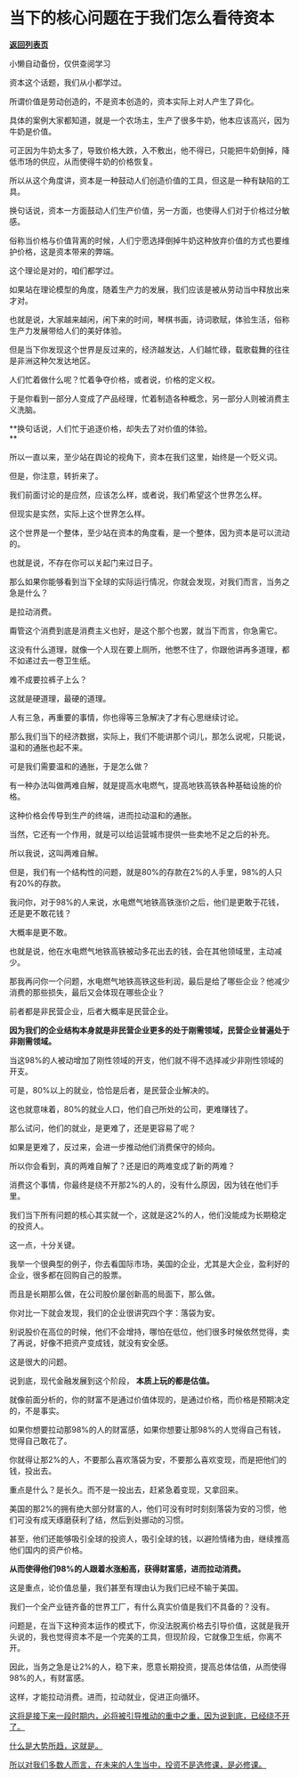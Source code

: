 # 当下的核心问题在于我们怎么看待资本

[**返回列表页**](/gzh/记忆承载3)

小懒自动备份，仅供查阅学习

资本这个话题，我们从小都学过。  

所谓价值是劳动创造的，不是资本创造的，资本实际上对人产生了异化。

具体的案例大家都知道，就是一个农场主，生产了很多牛奶，他本应该高兴，因为牛奶是价值。

可正因为牛奶太多了，导致价格大跌，入不敷出，他不得已，只能把牛奶倒掉，降低市场的供应，从而使得牛奶的价格恢复。

所以从这个角度讲，资本是一种鼓动人们创造价值的工具，但这是一种有缺陷的工具。

换句话说，资本一方面鼓动人们生产价值，另一方面，也使得人们对于价格过分敏感。  

俗称当价格与价值背离的时候，人们宁愿选择倒掉牛奶这种放弃价值的方式也要维护价格，这是资本带来的弊端。  

这个理论是对的，咱们都学过。

如果站在理论模型的角度，随着生产力的发展，我们应该是被从劳动当中释放出来才对。  

也就是说，大家越来越闲，闲下来的时间，琴棋书画，诗词歌赋，体验生活，俗称生产力发展带给人们的美好体验。

但是当下你发现这个世界是反过来的，经济越发达，人们越忙碌，载歌载舞的往往是非洲这种欠发达地区。  

人们忙着做什么呢？忙着争夺价格，或者说，价格的定义权。

于是你看到一部分人变成了产品经理，忙着制造各种概念，另一部分人则被消费主义洗脑。

 **换句话说，人们忙于追逐价格，却失去了对价值的体验。  
**

所以一直以来，至少站在舆论的视角下，资本在我们这里，始终是一个贬义词。  

但是，你注意，转折来了。  

我们前面讨论的是应然，应该怎么样，或者说，我们希望这个世界怎么样。  

但现实是实然，实际上这个世界怎么样。

这个世界是一个整体，至少站在资本的角度看，是一个整体，因为资本是可以流动的。

也就是说，不存在你可以关起门来过日子。

那么如果你能够看到当下全球的实际运行情况，你就会发现，对我们而言，当务之急是什么？  

是拉动消费。

甭管这个消费到底是消费主义也好，是这个那个也罢，就当下而言，你急需它。  

这没有什么道理，就像一个人现在要上厕所，他憋不住了，你跟他讲再多道理，都不如递过去一卷卫生纸。  

难不成要拉裤子上么？  

这就是硬道理，最硬的道理。  

人有三急，再重要的事情，你也得等三急解决了才有心思继续讨论。  

那么我们当下的经济数据，实际上，我们不能讲那个词儿，那怎么说呢，只能说，温和的通胀也起不来。  

可是我们需要温和的通胀，于是怎么做？  

有一种办法叫做两难自解，就是提高水电燃气，提高地铁高铁各种基础设施的价格。

这种价格会传导到生产的终端，进而拉动温和的通胀。

当然，它还有一个作用，就是可以给运营城市提供一些卖地不足之后的补充。  

所以我说，这叫两难自解。

但是，我们有一个结构性的问题，就是80%的存款在2%的人手里，98%的人只有20%的存款。  

我问你，对于98%的人来说，水电燃气地铁高铁涨价之后，他们是更敢于花钱，还是更不敢花钱？

大概率是更不敢。

也就是说，他在水电燃气地铁高铁被动多花出去的钱，会在其他领域里，主动减少。

那我再问你一个问题，水电燃气地铁高铁这些利润，最后是给了哪些企业？他减少消费的那些损失，最后又会体现在哪些企业？

前者都是非民营企业，后者大概率是民营企业。  

 **因为我们的企业结构本身就是非民营企业更多的处于刚需领域，民营企业普遍处于非刚需领域。**

当这98%的人被动增加了刚性领域的开支，他们就不得不选择减少非刚性领域的开支。  

可是，80%以上的就业，恰恰是后者，是民营企业解决的。  

这也就意味着，80%的就业人口，他们自己所处的公司，更难赚钱了。

那么试问，他们的就业，是更难了，还是更容易了呢？

如果是更难了，反过来，会进一步推动他们消费保守的倾向。

所以你会看到，真的两难自解了？还是旧的两难变成了新的两难？  

消费这个事情，你最终是绕不开那2%的人的，没有什么原因，因为钱在他们手里。  

我们当下所有问题的核心其实就一个，这就是这2%的人，他们没能成为长期稳定的投资人。  

这一点，十分关键。

我举一个很典型的例子，你去看国际市场，美国的企业，尤其是大企业，盈利好的企业，很多都在回购自己的股票。  

而且是长期那么做，在公司股价屡创新高的局面下，那么做。

你对比一下就会发现，我们的企业很讲究四个字：落袋为安。  

别说股价在高位的时候，他们不会增持，哪怕在低位，他们很多时候依然觉得，卖了再说，好像不把资产变成钱，就没有安全感。  

这是很大的问题。  

说到底，现代金融发展到这个阶段， **本质上玩的都是估值。**  

就像前面分析的，你的财富不是通过价值体现的，是通过价格，而价格是预期决定的，不是事实。  

如果你想要拉动那98%的人的财富感，如果你想要让那98%的人觉得自己有钱，觉得自己敢花了。  

你就得让那2%的人，不要那么喜欢落袋为安，不要那么喜欢变现，而是把他们的钱，投出去。

重点是什么？是长久。而不是一投出去，赶紧急着变现，又拿回来。  

美国的那2%的拥有绝大部分财富的人，他们可没有时时刻刻落袋为安的习惯，他们可没有成天琢磨获利了结，然后到处挪动的习惯。

甚至，他们还能够吸引全球的投资人，吸引全球的钱，以避险情绪为由，继续推高他们国内的资产价格。  

 **从而使得他们98%的人跟着水涨船高，获得财富感，进而拉动消费。**

这是重点，论价值总量，我们甚至有理由认为我们已经不输于美国。  

我们一个全产业链齐备的世界工厂，有什么真实价值是我们不具备的？没有。  

问题是，在当下这种资本运作的模式下，你没法脱离价格去引导价值，这就是我开头说的，我也觉得资本不是一个完美的工具，但现阶段，它就像卫生纸，你离不开。

因此，当务之急是让2%的人，稳下来，愿意长期投资，提高总体估值，从而使得98%的人，有财富感。  

这样，才能拉动消费。进而，拉动就业，促进正向循环。

[这将是接下来一段时期内，必将被引导推动的重中之重，因为说到底，已经绕不开了。](http://mp.weixin.qq.com/s?__biz=Mzg4MTg2MzU3Mg==&mid=2247484366&idx=1&sn=dbd9dd423ecae343e7b24f464d107954&chksm=cf5e3d35f829b423873d5fa1b7468695108f062633f991e6ae0662116654d52a92f3fcd01f74&scene=21#wechat_redirect)

[什么是大势所趋，这就是。  
](http://mp.weixin.qq.com/s?__biz=Mzg4MTg2MzU3Mg==&mid=2247484366&idx=1&sn=dbd9dd423ecae343e7b24f464d107954&chksm=cf5e3d35f829b423873d5fa1b7468695108f062633f991e6ae0662116654d52a92f3fcd01f74&scene=21#wechat_redirect)

[所以对我们多数人而言，在未来的人生当中，投资不是选修课，是必修课。](http://mp.weixin.qq.com/s?__biz=Mzg4MTg2MzU3Mg==&mid=2247484366&idx=1&sn=dbd9dd423ecae343e7b24f464d107954&chksm=cf5e3d35f829b423873d5fa1b7468695108f062633f991e6ae0662116654d52a92f3fcd01f74&scene=21#wechat_redirect)

